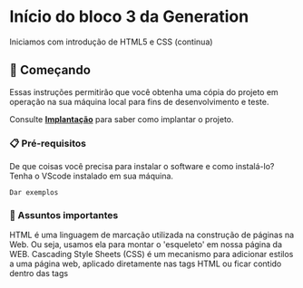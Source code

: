 # Início do bloco 3 da Generation

Iniciamos com introdução de HTML5 e CSS (continua)

## 🚀 Começando

Essas instruções permitirão que você obtenha uma cópia do projeto em operação na sua máquina local para fins de desenvolvimento e teste.

Consulte **[Implantação](#-implanta%C3%A7%C3%A3o)** para saber como implantar o projeto.

### 📋 Pré-requisitos

De que coisas você precisa para instalar o software e como instalá-lo?
Tenha o VScode instalado em sua máquina.

```
Dar exemplos
```

### 🔧 Assuntos importantes

HTML é uma linguagem de marcação utilizada na construção de páginas na Web. Ou seja, usamos ela para montar o 'esqueleto' em nossa página da WEB.
Cascading Style Sheets (CSS) é um mecanismo para adicionar estilos a uma página web, aplicado diretamente nas tags HTML ou ficar contido dentro das tags <style>. Com isso podemos montar a 'pele' da nossa página na WEB.


<!DOCTYPE html>
<html>
<head>
<meta charset="UTF-8"/>
<title>Document</title>
</head>
<body>
<!-- Conteúdo -->
</body>
</html>
Referencia: https://www.devmedia.com.br/html-basico-codigos-html/16596


Termine com um exemplo de como obter dados do sistema ou como usá-los para uma pequena demonstração.

## 🎁 Expressões de gratidão

* Conte a outras pessoas sobre este projeto 📢;
* Convide alguém da equipe para uma churrasco 🍖;
* Um agradecimento publicamente 🫂;
* etc.


---
⌨️ com ❤️ por [Danilo Moraes](https://github.com/Kaluribr) 😊